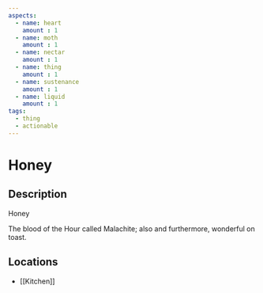 ```yaml
---
aspects: 
  - name: heart
    amount : 1
  - name: moth
    amount : 1
  - name: nectar
    amount : 1
  - name: thing
    amount : 1
  - name: sustenance
    amount : 1
  - name: liquid
    amount : 1
tags:
  - thing
  - actionable
---
```


# Honey

## Description
Honey

The blood of the Hour called Malachite; also and furthermore, wonderful on toast.
## Locations
- [[Kitchen]]